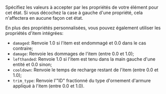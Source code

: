 Spécifiez les valeurs à accepter par les propriétés de votre élément pour cet état. Si vous décochez la case à gauche
d'une propriété, cela n'affectera en aucune façon cet état.

En plus des propriétés personnalisées, vous pouvez également utiliser les propriétés d'item intégrées:

* `damaged`: Renvoie 1.0 si l'item est endommagé et 0.0 dans le cas contraire;
* `damage`: Renvoie les dommages de l'item (entre 0.0 et 1.0);
* `lefthanded`: Renvoie 1.0 si l'item est tenu dans la main gauche d'une entité et 0.0 sinon;
* `cooldown`: Renvoie le temps de recharge restant de l'item (entre 0.0 et 1.0);
* `trim_type`: Renvoie l'"ID" fractionné du type d'ornement d'armure appliqué à l'item (entre 0.0 et 1.0).